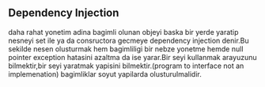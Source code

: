 ## Dependency Injection
daha rahat yonetim adina bagimli olunan objeyi baska bir yerde yaratip nesneyi set ile ya da consructora gecmeye dependency injection denir.Bu sekilde nesen olusturmak hem bagimliligi bir nebze yonetme hemde null pointer exception hatasini azaltma da ise yarar.Bir seyi kullanmak arayuzunu bilmektir,bir seyi yaratmak yapisini bilmektir.(program to interface not an implemenation)
bagimliklar soyut yapilarda olusturulmalidir.
